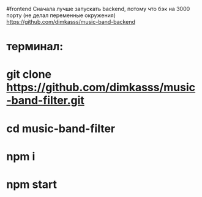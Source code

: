 #frontend
Сначала лучше запускать backend, потому что бэк на 3000 порту (не делал переменные окружения) https://github.com/dimkasss/music-band-backend

# терминал:
# git clone https://github.com/dimkasss/music-band-filter.git

# cd music-band-filter
# npm i
# npm start
